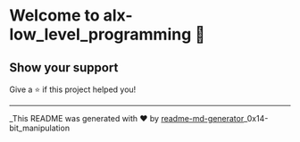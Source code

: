 # Welcome to alx-low_level_programming 👋

## Show your support

Give a ⭐️ if this project helped you!

---

\_This README was generated with ❤️ by [readme-md-generator](https://github.com/kefranabg/readme-md-generator)\_0x14-bit_manipulation

